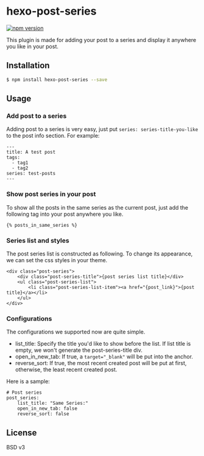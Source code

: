 # hexo-post-series

[![npm version](https://badge.fury.io/js/hexo-post-series.svg)](http://badge.fury.io/js/hexo-post-series)

This plugin is made for adding your post to a series and display it anywhere you like in your post.

## Installation

``` bash
$ npm install hexo-post-series --save
```

## Usage

### Add post to a series
Adding post to a series is very easy, just put ```series: series-title-you-like``` to the post info section. For example:
```
---
title: A test post
tags:
  - tag1
  - tag2
series: test-posts
---
```

### Show post series in your post
To show all the posts in the same series as the current post, just add the following tag into your post anywhere you like.
```
{% posts_in_same_series %}
```

### Series list and styles
The post series list is constructed as following. To change its appearance, we can set the css styles in your theme.

```
<div class="post-series">
    <div class="post-series-title">{post series list title}</div>
    <ul class="post-series-list">
        <li class="post-series-list-item"><a href="{post_link}">{post title}</a></li>
    </ul>
</div>
```

### Configurations
The configurations we supported now are quite simple.
* list_title: Specify the title you'd like to show before the list. If list title is empty, we won't generate the post-series-title div.
* open_in_new_tab: If true, a ```target="_blank"``` will be put into the anchor.
* reverse_sort: If true, the most recent created post will be put at first, otherwise, the least recent created post.

Here is a sample:
```
# Post series
post_series:
    list_title: "Same Series:"
    open_in_new_tab: false
    reverse_sort: false
```

## License

BSD v3
